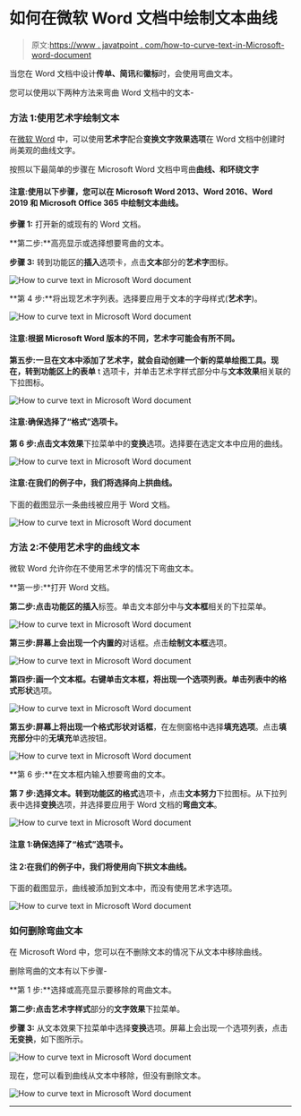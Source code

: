 # 如何在微软 Word 文档中绘制文本曲线

> 原文:[https://www . javatpoint . com/how-to-curve-text-in-Microsoft-word-document](https://www.javatpoint.com/how-to-curve-text-in-microsoft-word-document)

当您在 Word 文档中设计**传单、简讯**和**徽标**时，会使用弯曲文本。

您可以使用以下两种方法来弯曲 Word 文档中的文本-

### 方法 1:使用艺术字绘制文本

在[微软 Word](https://www.javatpoint.com/ms-word-tutorial) 中，可以使用**艺术字**配合**变换文字效果选项**在 Word 文档中创建时尚美观的曲线文字。

按照以下最简单的步骤在 Microsoft Word 文档中弯曲**曲线、**和**环绕文字**

#### 注意:使用以下步骤，您可以在 Microsoft Word 2013、Word 2016、Word 2019 和 Microsoft Office 365 中绘制文本曲线。

**步骤 1:** 打开新的或现有的 Word 文档。

**第二步:**高亮显示或选择想要弯曲的文本。

**步骤 3:** 转到功能区的**插入**选项卡，点击**文本**部分的**艺术字**图标。

![How to curve text in Microsoft Word document](img/f9e78e2d507337c2f432932cd3c2774c.png)

**第 4 步:**将出现艺术字列表。选择要应用于文本的字母样式(**艺术字**)。

![How to curve text in Microsoft Word document](img/5275dc73db008346795b0d1c010f3781.png)

#### 注意:根据 Microsoft Word 版本的不同，艺术字可能会有所不同。

**第五步:**一旦在文本中添加了艺术字，就会自动创建一个新的菜单绘图工具。现在，转到功能区上的**表单** t 选项卡，并单击艺术字样式部分中与**文本效果**相关联的下拉图标。

![How to curve text in Microsoft Word document](img/7c6193969503df69ac2231dca5f5625d.png)

#### 注意:确保选择了“格式”选项卡。

**第 6 步:**点击**文本效果**下拉菜单中的**变换**选项。选择要在选定文本中应用的曲线。

![How to curve text in Microsoft Word document](img/1ee8349898e3ef1aba882a6d10608511.png)

#### 注意:在我们的例子中，我们将选择向上拱曲线。

下面的截图显示一条曲线被应用于 Word 文档。

![How to curve text in Microsoft Word document](img/e52e71562a413aae543e3c73c501d28f.png)

### 方法 2:不使用艺术字的曲线文本

微软 Word 允许你在不使用艺术字的情况下弯曲文本。

**第一步:**打开 Word 文档。

**第二步:**点击功能区的**插入**标签。单击文本部分中与**文本框**相关的下拉菜单。

![How to curve text in Microsoft Word document](img/5cacc2d128a4200794bff14364144b8a.png)

**第三步:**屏幕上会出现一个**内置的**对话框。点击**绘制文本框**选项。

![How to curve text in Microsoft Word document](img/abb940da75cda9473aa697bd0eec1c8a.png)

**第四步:**画一个文本框。右键单击文本框，将出现一个选项列表。单击列表中的**格式形状**选项。

![How to curve text in Microsoft Word document](img/a63d8e471583b19797586553047d3166.png)

**第五步:**屏幕上将出现一个**格式形状对话框**，在左侧窗格中选择**填充选项**。点击**填充部分**中的**无填充**单选按钮。

![How to curve text in Microsoft Word document](img/a3263b29b40b4c7cc772191038fb522c.png)

**第 6 步:**在文本框内输入想要弯曲的文本。

**第 7 步:**选择文本。转到功能区的**格式**选项卡，点击**文本努力**下拉图标。从下拉列表中选择**变换**选项，并选择要应用于 Word 文档的**弯曲文本**。

![How to curve text in Microsoft Word document](img/b722045bfd68dcf98a11e05afa4a433a.png)

#### 注意 1:确保选择了“格式”选项卡。

#### 注 2:在我们的例子中，我们将使用向下拱文本曲线。

下面的截图显示，曲线被添加到文本中，而没有使用艺术字选项。

![How to curve text in Microsoft Word document](img/6d26c429b59c17fdf5566c073584035c.png)

### 如何删除弯曲文本

在 Microsoft Word 中，您可以在不删除文本的情况下从文本中移除曲线。

删除弯曲的文本有以下步骤-

**第 1 步:**选择或高亮显示要移除的弯曲文本。

**第二步:**点击**艺术字样式**部分的**文字效果**下拉菜单。

**步骤 3:** 从文本效果下拉菜单中选择**变换**选项。屏幕上会出现一个选项列表，点击**无变换**，如下图所示。

![How to curve text in Microsoft Word document](img/f32dd67bd43f08e65c06a5a3506be3c1.png)

现在，您可以看到曲线从文本中移除，但没有删除文本。

![How to curve text in Microsoft Word document](img/9f781d8404f9b5d3e101cef7181eb4fb.png)

* * *